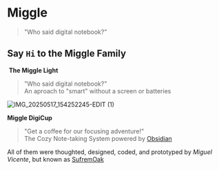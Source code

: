 # Miggle
> "Who said digital notebook?"

## Say `Hi` to the **Miggle** Family
![]()
**The Miggle Light**
> "Who said digital notebook?" <br>
> An aproach to "smart" without a screen or batteries

![IMG_20250517_154252245-EDIT (1)](https://github.com/user-attachments/assets/72819597-621a-45ef-9a8f-e473f8b3dbe7)

**Miggle DigiCup**
> "Get a coffee for our focusing adventure!" <br>
> The Cozy Note-taking System powered by [Obsidian](https://obsidian.md)

All of them were thoughted, designed, coded, and prototyped by *Miguel Vicente*, but known as [SufremOak](https://github.com/sufremoak)
